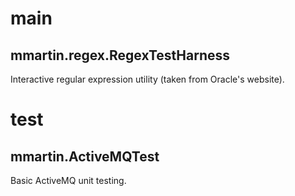 # main
## mmartin.regex.RegexTestHarness
Interactive regular expression utility (taken from Oracle's website).

# test
## mmartin.ActiveMQTest
Basic ActiveMQ unit testing.

